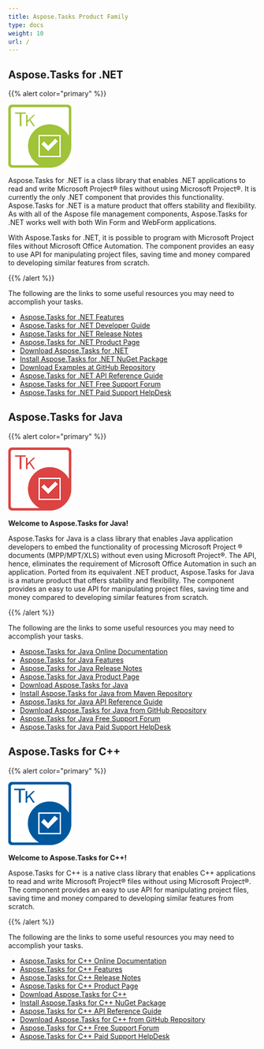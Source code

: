 ```yaml
---
title: Aspose.Tasks Product Family
type: docs
weight: 10
url: /
---
```


## **Aspose.Tasks for .NET**

{{% alert color="primary" %}} 

![Aspose.Tasks for .NET Product Logo](home_1.png)

Aspose.Tasks for .NET is a class library that enables .NET applications to read and write Microsoft Project® files without using Microsoft Project®. It is currently the only .NET component that provides this functionality. Aspose.Tasks for .NET is a mature product that offers stability and flexibility. As with all of the Aspose file management components, Aspose.Tasks for .NET works well with both Win Form and WebForm applications.

With Aspose.Tasks for .NET, it is possible to program with Microsoft Project files without Microsoft Office Automation. The component provides an easy to use API for manipulating project files, saving time and money compared to developing similar features from scratch.

{{% /alert %}} 

The following are the links to some useful resources you may need to accomplish your tasks.

- [Aspose.Tasks for .NET Features](/tasks/net/product-overview)
- [Aspose.Tasks for .NET Developer Guide](/tasks/net/developer-guide)
- [Aspose.Tasks for .NET Release Notes](/tasks/net/release-notes)
- [Aspose.Tasks for .NET Product Page](https://products.aspose.com/tasks/net)
- [Download Aspose.Tasks for .NET](https://downloads.aspose.com/tasks/net)
- [Install Aspose.Tasks for .NET NuGet Package](https://www.nuget.org/packages/Aspose.Tasks/)
- [Download Examples at GitHub Repository](https://github.com/aspose-tasks/Aspose.Tasks-for-.NET)
- [Aspose.Tasks for .NET API Reference Guide](https://apireference.aspose.com/tasks/net)
- [Aspose.Tasks for .NET Free Support Forum](https://forum.aspose.com/c/tasks/15)
- [Aspose.Tasks for .NET Paid Support HelpDesk](https://helpdesk.aspose.com/)

## **Aspose.Tasks for Java**

{{% alert color="primary" %}}

![Aspose.Tasks for Java Product Logo](home_2.png)

**Welcome to Aspose.Tasks for Java!**

Aspose.Tasks for Java is a class library that enables Java application developers to embed the functionality of processing Microsoft Project ® documents (MPP/MPT/XLS) without even using Microsoft Project®. The API, hence, eliminates the requirement of Microsoft Office Automation in such an application. Ported from its equivalent .NET product, Aspose.Tasks for Java is a mature product that offers stability and flexibility. The component provides an easy to use API for manipulating project files, saving time and money compared to developing similar features from scratch.

{{% /alert %}} 

The following are the links to some useful resources you may need to accomplish your tasks.

- [Aspose.Tasks for Java Online Documentation](/tasks/java/)
- [Aspose.Tasks for Java Features](/tasks/java/product-overview)
- [Aspose.Tasks for Java Release Notes](/tasks/java/release-notes)
- [Aspose.Tasks for Java Product Page](https://products.aspose.com/tasks/java)
- [Download Aspose.Tasks for Java](https://downloads.aspose.com/tasks/java)
- [Install Aspose.Tasks for Java from Maven Repository](/tasks/java/installation)
- [Aspose.Tasks for Java API Reference Guide](https://apireference.aspose.com/tasks/java)
- [Download Aspose.Tasks for Java from GitHub Repository](https://github.com/aspose-tasks/Aspose.Tasks-for-Java)
- [Aspose.Tasks for Java Free Support Forum](https://forum.aspose.com/c/tasks/15)
- [Aspose.Tasks for Java Paid Support HelpDesk](https://helpdesk.aspose.com/)

## **Aspose.Tasks for C++**

{{% alert color="primary" %}}

![Aspose.Tasks for C++ Product Logo](home_3.png)

**Welcome to Aspose.Tasks for C++!**

Aspose.Tasks for C++ is a native class library that enables C++ applications to read and write Microsoft Project® files without using Microsoft Project®. The component provides an easy to use API for manipulating project files, saving time and money compared to developing similar features from scratch.

{{% /alert %}} 

The following are the links to some useful resources you may need to accomplish your tasks.

- [Aspose.Tasks for C++ Online Documentation](/tasks/cpp/)
- [Aspose.Tasks for C++ Features](/tasks/cpp/product-overview)
- [Aspose.Tasks for C++ Release Notes](/tasks/cpp/release-notes)
- [Aspose.Tasks for C++ Product Page](https://products.aspose.com/tasks/cpp)
- [Download Aspose.Tasks for C++](https://downloads.aspose.com/tasks/cpp)
- [Install Aspose.Tasks for C++ NuGet Package](https://www.nuget.org/packages/Aspose.Tasks.Cpp/)
- [Aspose.Tasks for C++ API Reference Guide](https://apireference.aspose.com/tasks/cpp)
- [Download Aspose.Tasks for C++ from GitHub Repository](https://github.com/aspose-tasks/Aspose.Tasks-for-C)
- [Aspose.Tasks for C++ Free Support Forum](https://forum.aspose.com/c/tasks/15)
- [Aspose.Tasks for C++ Paid Support HelpDesk](https://helpdesk.aspose.com/)